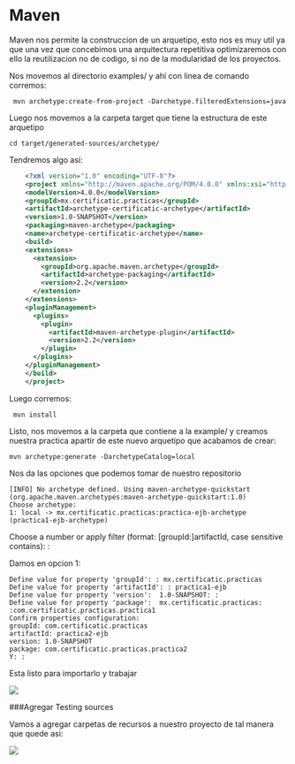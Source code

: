 # Maven 

Maven nos permite la construccion de un arquetipo, esto nos es muy util ya que una vez que concebimos una arquitectura
repetitiva optimizaremos con ello la reutilizacion no de codigo, si no de la modularidad de los proyectos.



Nos movemos al directorio examples/ y ahí con linea de comando corremos:

     mvn archetype:create-from-project -Darchetype.filteredExtensions=java

Luego nos movemos a la carpeta target que tiene la estructura de este arquetipo

    cd target/generated-sources/archetype/

Tendremos algo así:

```xml
    <?xml version="1.0" encoding="UTF-8"?>
    <project xmlns="http://maven.apache.org/POM/4.0.0" xmlns:xsi="http://www.w3.org/2001/XMLSchema-instance" xsi:schemaLocation="http://maven.apache.org/POM/4.0.0 http://maven.apache.org/xsd/maven-4.0.0.xsd">
    <modelVersion>4.0.0</modelVersion>
    <groupId>mx.certificatic.practicas</groupId>
    <artifactId>archetype-certificatic-archetype</artifactId>
    <version>1.0-SNAPSHOT</version>
    <packaging>maven-archetype</packaging>
    <name>archetype-certificatic-archetype</name>
    <build>
    <extensions>
      <extension>
        <groupId>org.apache.maven.archetype</groupId>
        <artifactId>archetype-packaging</artifactId>
        <version>2.2</version>
      </extension>
    </extensions>
    <pluginManagement>
      <plugins>
        <plugin>
          <artifactId>maven-archetype-plugin</artifactId>
          <version>2.2</version>
        </plugin>
      </plugins>
    </pluginManagement>
    </build>
    </project>
```

Luego corremos:

     mvn install

Listo, nos movemos a la carpeta que contiene a la example/  y creamos nuestra practica apartir de este nuevo arquetipo que acabamos de crear:

    mvn archetype:generate -DarchetypeCatalog=local

Nos da las opciones que podemos tomar de nuestro repositorio

    [INFO] No archetype defined. Using maven-archetype-quickstart (org.apache.maven.archetypes:maven-archetype-quickstart:1.0)
    Choose archetype:
    1: local -> mx.certificatic.practicas:practica-ejb-archetype (practica1-ejb-archetype)
Choose a number or apply filter (format: [groupId:]artifactId, case sensitive contains): :

Damos en opcion 1:

    Define value for property 'groupId': : mx.certificatic.practicas
    Define value for property 'artifactId': : practica1-ejb
    Define value for property 'version':  1.0-SNAPSHOT: :
    Define value for property 'package':  mx.certificatic.practicas: :com.certificatic.practicas.practica1
    Confirm properties configuration:
    groupId: com.certificatic.practicas
    artifactId: practica2-ejb
    version: 1.0-SNAPSHOT
    package: com.certificatic.practicas.practica2
    Y: :

Esta listo para importarlo y trabajar

![](http://snag.gy/ylCHn.jpg)


###Agregar Testing sources

Vamos a agregar carpetas de recursos a nuestro proyecto de tal manera que quede asi:

![](http://snag.gy/QOQ44.jpg)
